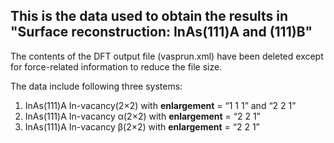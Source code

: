 ## This is the data used to obtain the results in **"Surface reconstruction: InAs(111)A and (111)B"** ##

The contents of the DFT output file (vasprun.xml) have been deleted except for force-related information to reduce the file size.

The data include following three systems:

1. InAs(111)A In-vacancy(2×2) with **enlargement** = “1 1 1” and “2 2 1”
2. InAs(111)A In-vacancy α(2×2) with **enlargement** = “2 2 1”
3. InAs(111)A In-vacancy β(2×2) with **enlargement** = “2 2 1”
